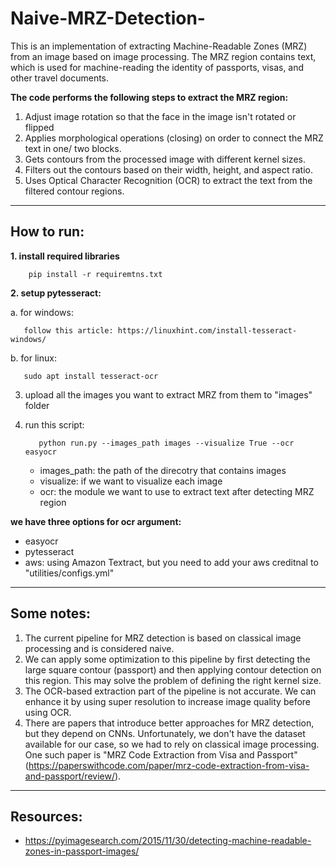 # Naive-MRZ-Detection-

This is an implementation of extracting Machine-Readable Zones (MRZ) from an image based on image processing. The MRZ region contains text, which is used for machine-reading the identity of passports, visas, and other travel documents.


**The code performs the following steps to extract the MRZ region:**

1. Adjust image rotation so that the face in the image isn't rotated or flipped
2. Applies morphological operations (closing) on order to connect the MRZ text in one/ two blocks.
3. Gets contours from the processed image with different kernel sizes.
4. Filters out the contours based on their width, height, and aspect ratio.
5. Uses Optical Character Recognition (OCR) to extract the text from the filtered contour regions.
---


## How to run:
  **1. install required libraries**
  
        pip install -r requiremtns.txt
     
     
  **2. setup pytesseract:**
   
   a. for windows:
   
       follow this article: https://linuxhint.com/install-tesseract-windows/
      
   b. for linux:
   
       sudo apt install tesseract-ocr
      

  3. upload all the images you want to extract MRZ from them to "images" folder
  
  4. run this script:
  
            python run.py --images_path images --visualize True --ocr easyocr
        
        * images_path: the path of the direcotry that contains images
        * visualize: if we want to visualize each image 
        * ocr: the module we want to use to extract text after detecting MRZ region


 **we have three options for ocr argument:**
 * easyocr
 * pytesseract
 * aws: using Amazon Textract, but you need to add your aws creditnal to "utilities/configs.yml"
 
---

## Some notes:

1. The current pipeline for MRZ detection is based on classical image processing and is considered naive.
2. We can apply some optimization to this pipeline by first detecting the large square contour (passport) and then applying contour detection on this region. This may solve the problem of defining the right kernel size.
3. The OCR-based extraction part of the pipeline is not accurate. We can enhance it by using super resolution to increase image quality before using OCR.
4. There are papers that introduce better approaches for MRZ detection, but they depend on CNNs. Unfortunately, we don't have the dataset available for our case, so we had to rely on classical image processing. One such paper is "MRZ Code Extraction from Visa and Passport" (https://paperswithcode.com/paper/mrz-code-extraction-from-visa-and-passport/review/).

 
 
---
## Resources:

 * https://pyimagesearch.com/2015/11/30/detecting-machine-readable-zones-in-passport-images/
